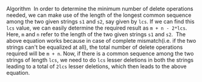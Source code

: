 Algorithm
​
In order to determine the minimum number of delete operations needed, we can make use of the length of the longest common sequence among the two given strings `s1` and `s2`, say given by `lcs`. If we can find this `lcs` value, we can easily determine the required result as `m + n - 2*lcs`. Here, `m` and `n` refer to the length of the two given strings `s1` and `s2`.
​
The above equation works because in case of complete mismatch(i.e. if the two strings can't be equalized at all), the total number of delete operations required will be `m + n`. Now, if there is a common sequence among the two strings of length `lcs`, we need to do `lcs` lesser deletions in both the strings leading to a total of `2lcs` lesser deletions, which then leads to the above equation.